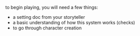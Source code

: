 to begin playing, you will need a few things:
- a setting doc from your storyteller
- a basic understanding of how this system works (checks)
- to go through character creation